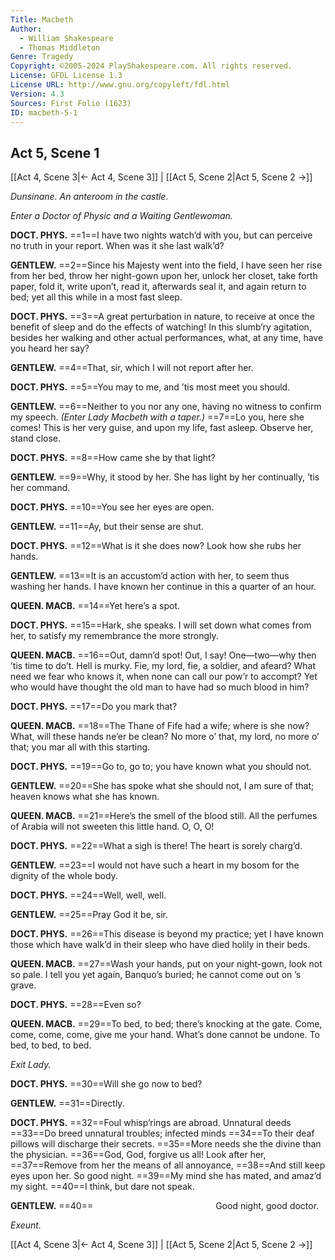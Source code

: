 ```yaml
---
Title: Macbeth
Author: 
  - William Shakespeare
  - Thomas Middleton
Genre: Tragedy
Copyright: ©2005-2024 PlayShakespeare.com. All rights reserved.
License: GFDL License 1.3
License URL: http://www.gnu.org/copyleft/fdl.html
Version: 4.3
Sources: First Folio (1623)
ID: macbeth-5-1
---
```


## Act 5, Scene 1
[[Act 4, Scene 3|← Act 4, Scene 3]] | [[Act 5, Scene 2|Act 5, Scene 2 →]]

*Dunsinane. An anteroom in the castle.*

*Enter a Doctor of Physic and a Waiting Gentlewoman.*

**DOCT. PHYS.**
==1==I have two nights watch’d with you, but can perceive no truth in your report. When was it she last walk’d?

**GENTLEW.**
==2==Since his Majesty went into the field, I have seen her rise from her bed, throw her night-gown upon her, unlock her closet, take forth paper, fold it, write upon’t, read it, afterwards seal it, and again return to bed; yet all this while in a most fast sleep.

**DOCT. PHYS.**
==3==A great perturbation in nature, to receive at once the benefit of sleep and do the effects of watching! In this slumb’ry agitation, besides her walking and other actual performances, what, at any time, have you heard her say?

**GENTLEW.**
==4==That, sir, which I will not report after her.

**DOCT. PHYS.**
==5==You may to me, and ’tis most meet you should.

**GENTLEW.**
==6==Neither to you nor any one, having no witness to confirm my speech.
*(Enter Lady Macbeth with a taper.)*
==7==Lo you, here she comes! This is her very guise, and upon my life, fast asleep. Observe her, stand close.

**DOCT. PHYS.**
==8==How came she by that light?

**GENTLEW.**
==9==Why, it stood by her. She has light by her continually, ’tis her command.

**DOCT. PHYS.**
==10==You see her eyes are open.

**GENTLEW.**
==11==Ay, but their sense are shut.

**DOCT. PHYS.**
==12==What is it she does now? Look how she rubs her hands.

**GENTLEW.**
==13==It is an accustom’d action with her, to seem thus washing her hands. I have known her continue in this a quarter of an hour.

**QUEEN. MACB.**
==14==Yet here’s a spot.

**DOCT. PHYS.**
==15==Hark, she speaks. I will set down what comes from her, to satisfy my remembrance the more strongly.

**QUEEN. MACB.**
==16==Out, damn’d spot! Out, I say! One—two—why then ’tis time to do’t. Hell is murky. Fie, my lord, fie, a soldier, and afeard? What need we fear who knows it, when none can call our pow’r to accompt? Yet who would have thought the old man to have had so much blood in him?

**DOCT. PHYS.**
==17==Do you mark that?

**QUEEN. MACB.**
==18==The Thane of Fife had a wife; where is she now? What, will these hands ne’er be clean? No more o’ that, my lord, no more o’ that; you mar all with this starting.

**DOCT. PHYS.**
==19==Go to, go to; you have known what you should not.

**GENTLEW.**
==20==She has spoke what she should not, I am sure of that; heaven knows what she has known.

**QUEEN. MACB.**
==21==Here’s the smell of the blood still. All the perfumes of Arabia will not sweeten this little hand. O, O, O!

**DOCT. PHYS.**
==22==What a sigh is there! The heart is sorely charg’d.

**GENTLEW.**
==23==I would not have such a heart in my bosom for the dignity of the whole body.

**DOCT. PHYS.**
==24==Well, well, well.

**GENTLEW.**
==25==Pray God it be, sir.

**DOCT. PHYS.**
==26==This disease is beyond my practice; yet I have known those which have walk’d in their sleep who have died holily in their beds.

**QUEEN. MACB.**
==27==Wash your hands, put on your night-gown, look not so pale. I tell you yet again, Banquo’s buried; he cannot come out on ’s grave.

**DOCT. PHYS.**
==28==Even so?

**QUEEN. MACB.**
==29==To bed, to bed; there’s knocking at the gate. Come, come, come, come, give me your hand. What’s done cannot be undone. To bed, to bed, to bed.

*Exit Lady.*

**DOCT. PHYS.**
==30==Will she go now to bed?

**GENTLEW.**
==31==Directly.

**DOCT. PHYS.**
==32==Foul whisp’rings are abroad. Unnatural deeds
==33==Do breed unnatural troubles; infected minds
==34==To their deaf pillows will discharge their secrets.
==35==More needs she the divine than the physician.
==36==God, God, forgive us all! Look after her,
==37==Remove from her the means of all annoyance,
==38==And still keep eyes upon her. So good night.
==39==My mind she has mated, and amaz’d my sight.
==40==I think, but dare not speak.

**GENTLEW.**
==40==              Good night, good doctor.

*Exeunt.*

[[Act 4, Scene 3|← Act 4, Scene 3]] | [[Act 5, Scene 2|Act 5, Scene 2 →]]